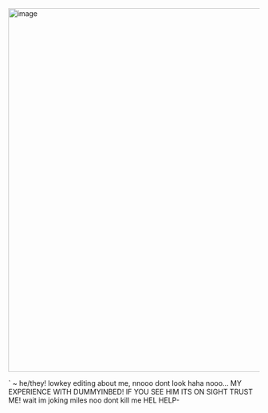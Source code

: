 <img width="1471" height="727" alt="image" src="https://github.com/user-attachments/assets/b10b6579-ec59-49ba-b22a-69cfadb58790" />



` ~ he/they! lowkey editing about me, nnooo dont look haha nooo... MY EXPERIENCE WITH DUMMYINBED! IF YOU SEE HIM ITS ON SIGHT TRUST ME! wait im joking miles noo dont kill me HEL HELP-





<!--
**sspacedoutz/sspacedoutz** is a ✨ _special_ ✨ repository because its `README.md` (this file) appears on your GitHub profile.

Here are some ideas to get you started:

- 🔭 I’m currently working on ...
- 🌱 I’m currently learning ...
- 👯 I’m looking to collaborate on ...
- 🤔 I’m looking for help with ...
- 💬 Ask me about ...
- 📫 How to reach me: ...
- 😄 Pronouns: ...
- ⚡ Fun fact: ...
-->
